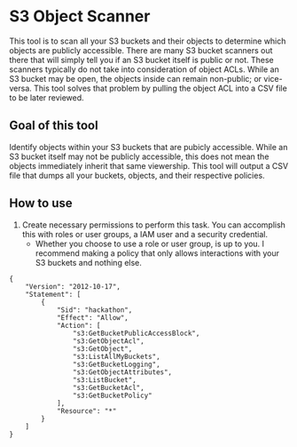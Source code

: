 # S3 Object Scanner
This tool is to scan all your S3 buckets and their objects to determine which objects are publicly accessible. There are many S3 bucket scanners out there that will simply tell you if an S3 bucket itself is public or not. These scanners typically do not take into consideration of object ACLs. While an S3 bucket may be open, the objects inside can remain non-public; or vice-versa. This tool solves that problem by pulling the object ACL into a CSV file to be later reviewed. 

## Goal of this tool
Identify objects within your S3 buckets that are pubicly accessible. While an S3 bucket itself may not be publicly accessible, this does not mean the objects immediately inherit that same viewership. This tool will output a CSV file that dumps all your buckets, objects, and their respective policies. 

## How to use
1. Create necessary permissions to perform this task. You can accomplish this with roles or user groups, a IAM user and a security credential. 
   - Whether you choose to use a role or user group, is up to you. I recommend making a policy that only allows interactions with your S3 buckets and nothing else. 
```
{
    "Version": "2012-10-17",
    "Statement": [
        {
            "Sid": "hackathon",
            "Effect": "Allow",
            "Action": [
                "s3:GetBucketPublicAccessBlock",
                "s3:GetObjectAcl",
                "s3:GetObject",
                "s3:ListAllMyBuckets",
                "s3:GetBucketLogging",
                "s3:GetObjectAttributes",
                "s3:ListBucket",
                "s3:GetBucketAcl",
                "s3:GetBucketPolicy"
            ],
            "Resource": "*"
        }
    ]
}
```